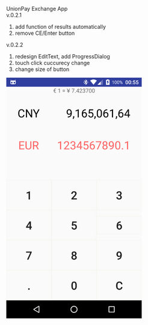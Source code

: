 UnionPay Exchange App	
v.0.2.1		
1. add function of results automatically	
2. remove CE/Enter button	

v.0.2.2
1. redesign EditText, add ProgressDialog	
2. touch click cuccurecy change		
3. change size of button 	
	
<img src="images/v.0.2.2.png" width="360">	
